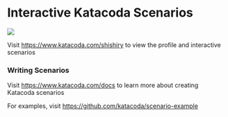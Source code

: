 # Interactive Katacoda Scenarios

[![](http://shields.katacoda.com/katacoda/shishiry/count.svg)](https://www.katacoda.com/shishiry "Get your profile on Katacoda.com")

Visit https://www.katacoda.com/shishiry to view the profile and interactive scenarios

### Writing Scenarios
Visit https://www.katacoda.com/docs to learn more about creating Katacoda scenarios

For examples, visit https://github.com/katacoda/scenario-example
